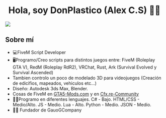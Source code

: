 <div align="center">
  <h1 align="center"> Hola, soy DonPlastico (Alex C.S) 🖖🏻</h1>
</div>
<img src="https://i.imgur.com/yCHGzHd.png">

## Sobre mí

- 💻FiveM Script Developer
- 🖥️Programo/Creo scripts para distintos juegos entre: FiveM (Roleplay GTA V), RedM (Roleplay RdR2), VRChat, Rust, Ark (Survival Evolved y Survival Ascended)
- Tambien controlo un poco de modelado 3D para videojuegos (Creación de edicifios, mapeados, vehiculos etc...)
- Diseño: Autodesk 3ds Max, Blender.
- Cosas de FiveM en [GTA5-Mods.com](https://es.gta5-mods.com/) y en [Cfx.re-Community](https://forum.cfx.re/)
- ✍🏻Programo en diferentes lenguajes. C# - Bajo. HTML/CSS - Medio/Alto. JS - Medio. Lua - Alto. Python - Medio. JSON - Medio.
- 🧑‍🏫 Fundador de GauoGCompany
<br>
